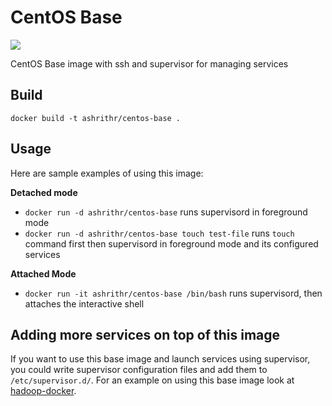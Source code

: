 # CentOS Base

[![](https://badge.imagelayers.io/ashrithr/centos-base:latest.svg)](https://imagelayers.io/?images=ashrithr/centos-base:latest 'Get your own badge on imagelayers.io')

CentOS Base image with ssh and supervisor for managing services

## Build

```
docker build -t ashrithr/centos-base .
```

## Usage

Here are sample examples of using this image:

**Detached mode**

  * `docker run -d ashrithr/centos-base` runs supervisord in foreground mode
  * `docker run -d ashrithr/centos-base touch test-file` runs `touch` command first then supervisord in foreground mode and its configured services

**Attached Mode**

  * `docker run -it ashrithr/centos-base /bin/bash` runs supervisord, then attaches the interactive shell

## Adding more services on top of this image

If you want to use this base image and launch services using supervisor, you could write supervisor configuration files and add them to `/etc/supervisor.d/`. For an example on using this base image look at [hadoop-docker](https://github.com/ashrithr/docker-hadoop).
